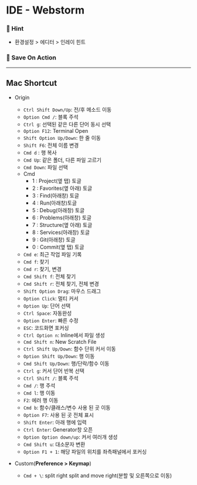 # IDE - Webstorm

### 🦋 Hint

- 환경설정 > 에디터 > 인레이 힌트

### 🦋 Save On Action

---

## Mac Shortcut

- Origin

  - `Ctrl Shift Down/Up`: 전/후 메소드 이동
  - `Option Cmd /`: 블록 주석
  - `Ctrl g`: 선택된 같은 다른 단어 동시 선택
  - `Option F12`: Terminal Open
  - `Shift Option Up/Down`: 한 줄 이동
  - `Shift F6`: 전체 이름 변경
  - `Cmd d` : 행 복사
  - `Cmd Up`: 같은 폴더, 다른 파일 고르기
  - `Cmd Down`: 파일 선택
  - Cmd
    - 1 : Project(옆 탭) 토글
    - 2 : Favorites(옆 아래) 토글
    - 3 : Find(아래창) 토글
    - 4 : Run(아래창)토글
    - 5 : Debug(아래창) 토글
    - 6 : Problems(아래창) 토글
    - 7 : Structure(옆 아래) 토글
    - 8 : Services(아래창) 토글
    - 9 : Git(아래창) 토글
    - 0 : Commit(옆 탭) 토글
  - `Cmd e`: 최근 작업 파일 기록
  - `Cmd f`: 찾기
  - `Cmd r`: 찾기, 변경
  - `Cmd Shift f`: 전체 찾기
  - `Cmd Shift r`: 전체 찾기, 전체 변경
  - `Shift Option Drag`: 마우스 드래그
  - `Option Click`: 멀티 커서
  - `Option Up`: 단어 선택
  - `Ctrl Space`: 자동완성
  - `Option Enter`: 빠른 수정
  - `ESC`: 코드화면 포커싱
  - `Ctrl Option n`: Inline에서 파일 생성
  - `Cmd Shift n`: New Scratch File
  - `Ctrl Shift Up/Down`: 함수 단위 커서 이동
  - `Option Shift Up/Down`: 행 이동
  - `Cmd Shift Up/Down`: 행/단락/함수 이동
  - `Ctrl g`: 커서 단어 반복 선택
  - `Ctrl Shift /`: 블록 주석
  - `Cmd /`: 행 주석
  - `Cmd l`: 행 이동
  - `F2`: 에러 행 이동
  - `Cmd b`: 함수/클래스/변수 사용 된 곳 이동
  - `Option F7`: 사용 된 곳 전체 표시
  - `Shift Enter`: 아래 행에 입력
  - `Ctrl Enter`: Generator창 오픈
  - `Option Option down/up`: 커서 여러개 생성
  - `Cmd Shift u`: 대소문자 변환
  - `Option F1 + 1`: 해당 파일의 위치를 좌측패널에서 포커싱

- Custom(**Preference > Keymap**)
  - `Cmd + \`: split right split and move right(분할 및 오른쪽으로 이동)
